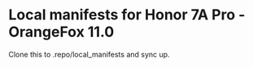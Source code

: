# Local manifests for Honor 7A Pro - OrangeFox 11.0
Clone this to .repo/local_manifests and sync up.


